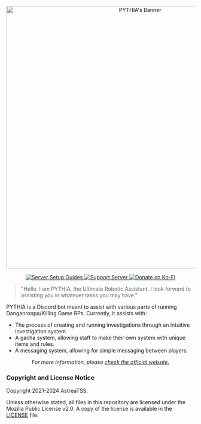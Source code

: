 <p align="center">
  <img src="https://pythia.astrea.cc/assets/pythia_banner.jpg" alt="PYTHIA's Banner" width="700"/>
</p>

<p align="center">
  <a href="https://pythia.astrea.cc/setup">
    <img src="https://img.shields.io/badge/Server_Setup_Guides-Link-874bd1?style=for-the-badge&logo=bookstack&logoColor=874bd1" alt="Server Setup Guides">
  </a>
  <a href="https://discord.gg/NSdetwGjpK">
    <img src="https://img.shields.io/badge/Support%20Server-Link-%235865F2?style=for-the-badge&logo=discord" alt="Support Server">
  </a>
  <a href="https://ko-fi.com/astreatss">
    <img src="https://img.shields.io/badge/Donate_on_Ko--Fi-Link-DEDEDE?style=for-the-badge&logo=ko-fi&logoColor=DEDEDE" alt="Donate on Ko-Fi">
  </a>
</p>

> "Hello. I am PYTHIA, the Ultimate Robotic Assistant. I look forward to assisting you in whatever tasks you may have."

PYTHIA is a Discord bot meant to assist with various parts of running Danganronpa/Killing Game RPs. Currently, it assists with:
- The process of creating and running investigations through an intuitive investigation system
- A gacha system, allowing staff to make their own system with unique items and rules.
- A messaging system, allowing for simple messaging between players.

<p align="center">
  <i>For more information, please <a href="https://pythia.astrea.cc">check the official website.</a></i>
</p>

### Copyright and License Notice

Copyright 2021-2024 AstreaTSS.

Unless otherwise stated, all files in this repository are licensed under the Mozilla Public License v2.0. A copy of the license is available in the [LICENSE](LICENSE) file.
